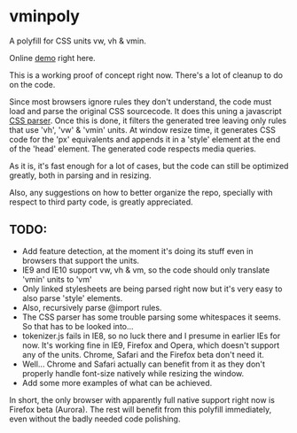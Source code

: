 vminpoly
========

A polyfill for CSS units vw, vh &amp; vmin.

Online [demo](http://saabi.github.com/vminpoly) right here.

This is a working proof of concept right now. There's a lot of cleanup to do on the code.

Since most browsers ignore rules they don't understand, the code must load and parse the original CSS sourcecode. It does this uning a javascript [CSS parser](https://github.com/tabatkins/css-parser). Once this is done, it filters the generated tree leaving only rules that use 'vh', 'vw' & 'vmin' units.
At window resize time, it generates CSS code for the 'px' equivalents and appends it in a 'style' element at the end of the 'head' element. The generated code respects media queries.

As it is, it's fast enough for a lot of cases, but the code can still be optimized greatly, both in parsing and in resizing.

Also, any suggestions on how to better organize the repo, specially with respect to third party code, is greatly appreciated.

TODO:
-----

* Add feature detection, at the moment it's doing its stuff even in browsers that support the units.
* IE9 and IE10 support vw, vh & vm, so the code should only translate 'vmin' units to 'vm'
* Only linked stylesheets are being parsed right now but it's very easy to also parse 'style' elements.
* Also, recursively parse @import rules.
* The CSS parser has some trouble parsing some whitespaces it seems. So that has to be looked into...
* tokenizer.js fails in IE8, so no luck there and I presume in earlier IEs for now. It's working fine in IE9, Firefox and Opera, which doesn't support any of the units. Chrome, Safari and the Firefox beta don't need it.
* Well... Chrome and Safari actually can benefit from it as they don't properly handle font-size natively while resizing the window.
* Add some more examples of what can be achieved.

In short, the only browser with apparently full native support right now is Firefox beta (Aurora). The rest will benefit from this polyfill immediately, even without the badly needed code polishing.